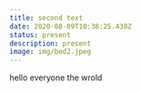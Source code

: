 ```yaml
---
title: second text
date: 2020-08-09T10:38:25.438Z
status: present
description: present
image: img/bed2.jpeg
---
```

hello everyone the wrold